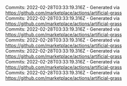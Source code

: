 Commits: 2022-02-28T03:33:19.316Z - Generated via https://github.com/marketplace/actions/artificial-grass
<br>
Commits: 2022-02-28T03:33:19.316Z - Generated via https://github.com/marketplace/actions/artificial-grass
<br>
Commits: 2022-02-28T03:33:19.316Z - Generated via https://github.com/marketplace/actions/artificial-grass
<br>
Commits: 2022-02-28T03:33:19.316Z - Generated via https://github.com/marketplace/actions/artificial-grass
<br>
Commits: 2022-02-28T03:33:19.316Z - Generated via https://github.com/marketplace/actions/artificial-grass
<br>
Commits: 2022-02-28T03:33:19.316Z - Generated via https://github.com/marketplace/actions/artificial-grass
<br>
Commits: 2022-02-28T03:33:19.316Z - Generated via https://github.com/marketplace/actions/artificial-grass
<br>
